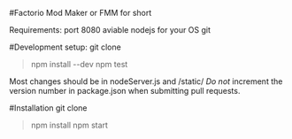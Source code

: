 #Factorio Mod Maker
or FMM for short

Requirements:
port 8080 aviable
nodejs for your OS
git

#Development setup:
git clone
> npm install --dev
> npm test

Most changes should be in nodeServer.js and /static/
*Do not* increment the version number in package.json when submitting pull requests.

#Installation
git clone
> npm install
> npm start
